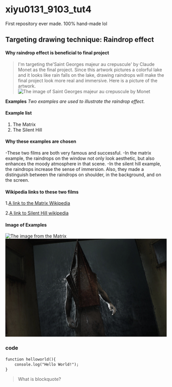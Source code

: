 # xiyu0131_9103_tut4
First repository ever made.
100% hand-made lol

## Targeting drawing technique: Raindrop effect

#### Why raindrop effect is beneficial to final project
>I'm targeting the'Saint Georges majeur au crepuscule' by Claude Monet as the final project. Since this artwork pictures a colorful lake and it looks like rain falls on the lake, drawing raindrops will make the final project look more real and immersive. Here is a picture of the artwork.
![The image of Saint Georges majeur au crepuscule by Monet](readmeimages/Monet.jpg)

**Examples** 
*Two examples are used to illustrate the raindrop effect.* 

#### Example list
1. The Matrix
2. The Silent Hill

#### Why these examples are chosen
-These two films are both very famous and successful.
-In the matrix example, the raindrops on the window not only look aesthetic, but also enhances the moody atmosphere in that scene.
-In the silent hill example, the raindrops increase the sense of immersion. Also, they made a distinguish between the raindrops on shoulder, in the background, and on the screen.

#### Wikipedia links to these two films

1.[A link to the Matrix Wikipedia](https://en.wikipedia.org/wiki/The_Matrix#:~:text=The%20Matrix%20is%20a%201999%20science%20fiction%20action%20film%20[5]#:~:text=The%20Matrix%20is%20a%201999%20science%20fiction%20action%20film%20[5])

2.[A link to Silent Hill wikipedia](https://en.wikipedia.org/wiki/Silent_Hill#:~:text=Silent%20Hill[a]%20(Japanese:%20%E3%82%B5%E3%82%A4%E3%83%AC%E3%83%B3%E3%83%88%E3%83%92%E3%83%AB,%20Hepburn:%20Sairento%20Hiru)%20is%20a%20horror)


#### Image of Examples
![The image from the Matrix](https://preview.redd.it/vwowk8er2r421.jpg?width=640&crop=smart&auto=webp&s=ae213afff52975b42eb4e0a4b034c48d6b4f78ed)
![The image from the Silent Hill](readmeimages/trianglehead.png)

### code
```
function helloworld(){
    console.log("Hello World!");
}
```

> What is blockquote?
